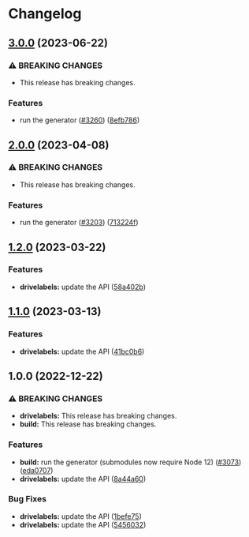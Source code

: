 # Changelog

## [3.0.0](https://github.com/googleapis/google-api-nodejs-client/compare/drivelabels-v2.0.0...drivelabels-v3.0.0) (2023-06-22)


### ⚠ BREAKING CHANGES

* This release has breaking changes.

### Features

* run the generator ([#3260](https://github.com/googleapis/google-api-nodejs-client/issues/3260)) ([8efb786](https://github.com/googleapis/google-api-nodejs-client/commit/8efb7861b7da4bc1472a4b654e46f90b29fbff20))

## [2.0.0](https://github.com/googleapis/google-api-nodejs-client/compare/drivelabels-v1.2.0...drivelabels-v2.0.0) (2023-04-08)


### ⚠ BREAKING CHANGES

* This release has breaking changes.

### Features

* run the generator ([#3203](https://github.com/googleapis/google-api-nodejs-client/issues/3203)) ([713224f](https://github.com/googleapis/google-api-nodejs-client/commit/713224fe0271843ea61b5d5cbd434ed2aa7b4d69))

## [1.2.0](https://github.com/googleapis/google-api-nodejs-client/compare/drivelabels-v1.1.0...drivelabels-v1.2.0) (2023-03-22)


### Features

* **drivelabels:** update the API ([58a402b](https://github.com/googleapis/google-api-nodejs-client/commit/58a402b73881b1d4dfb2fcefebf89ea3000086a9))

## [1.1.0](https://github.com/googleapis/google-api-nodejs-client/compare/drivelabels-v1.0.0...drivelabels-v1.1.0) (2023-03-13)


### Features

* **drivelabels:** update the API ([41bc0b6](https://github.com/googleapis/google-api-nodejs-client/commit/41bc0b6653580d5b59f0fe3342a17cbc2f8a82ba))

## 1.0.0 (2022-12-22)


### ⚠ BREAKING CHANGES

* **drivelabels:** This release has breaking changes.
* **build:** This release has breaking changes.

### Features

* **build:** run the generator (submodules now require Node 12) ([#3073](https://github.com/googleapis/google-api-nodejs-client/issues/3073)) ([eda0707](https://github.com/googleapis/google-api-nodejs-client/commit/eda07079dadab46a80b6f9ede618f4f43030169e))
* **drivelabels:** update the API ([8a44a60](https://github.com/googleapis/google-api-nodejs-client/commit/8a44a60180c90bba346e6291a6b372fc89bed456))


### Bug Fixes

* **drivelabels:** update the API ([1befe75](https://github.com/googleapis/google-api-nodejs-client/commit/1befe757cb91bb8d43c9afb1374b82e29f4487cd))
* **drivelabels:** update the API ([5456032](https://github.com/googleapis/google-api-nodejs-client/commit/5456032f122414dd5f611228717d57102f24aa4b))
